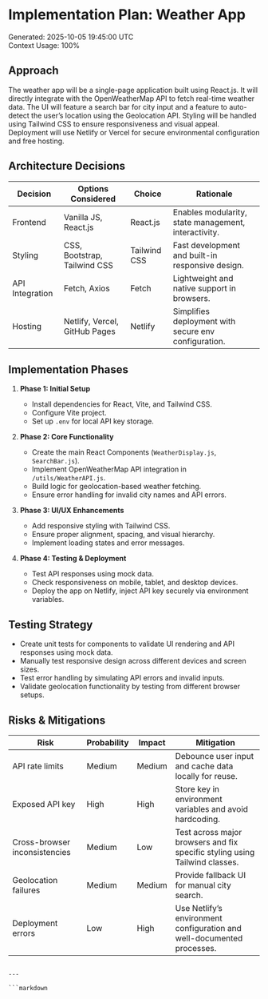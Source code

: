 # Implementation Plan: Weather App
Generated: 2025-10-05 19:45:00 UTC  
Context Usage: 100%

## Approach
The weather app will be a single-page application built using React.js. It will directly integrate with the OpenWeatherMap API to fetch real-time weather data. The UI will feature a search bar for city input and a feature to auto-detect the user’s location using the Geolocation API. Styling will be handled using Tailwind CSS to ensure responsiveness and visual appeal. Deployment will use Netlify or Vercel for secure environmental configuration and free hosting.

## Architecture Decisions
| Decision        | Options Considered                   | Choice     | Rationale                                    |
|-----------------|-------------------------------------|-----------|---------------------------------------------|
| Frontend        | Vanilla JS, React.js               | React.js   | Enables modularity, state management, interactivity. |
| Styling         | CSS, Bootstrap, Tailwind CSS       | Tailwind CSS | Fast development and built-in responsive design. |
| API Integration | Fetch, Axios                       | Fetch      | Lightweight and native support in browsers. |
| Hosting         | Netlify, Vercel, GitHub Pages      | Netlify    | Simplifies deployment with secure env configuration. |

## Implementation Phases
1. **Phase 1: Initial Setup**  
   - Install dependencies for React, Vite, and Tailwind CSS.  
   - Configure Vite project.  
   - Set up `.env` for local API key storage.  

2. **Phase 2: Core Functionality**  
   - Create the main React Components (`WeatherDisplay.js`, `SearchBar.js`).  
   - Implement OpenWeatherMap API integration in `/utils/WeatherAPI.js`.  
   - Build logic for geolocation-based weather fetching.  
   - Ensure error handling for invalid city names and API errors.  

3. **Phase 3: UI/UX Enhancements**  
   - Add responsive styling with Tailwind CSS.  
   - Ensure proper alignment, spacing, and visual hierarchy.  
   - Implement loading states and error messages.  

4. **Phase 4: Testing & Deployment**  
   - Test API responses using mock data.  
   - Check responsiveness on mobile, tablet, and desktop devices.  
   - Deploy the app on Netlify, inject API key securely via environment variables.  

## Testing Strategy
- Create unit tests for components to validate UI rendering and API responses using mock data.
- Manually test responsive design across different devices and screen sizes.
- Test error handling by simulating API errors and invalid inputs.
- Validate geolocation functionality by testing from different browser setups.  

## Risks & Mitigations
| Risk                      | Probability | Impact  | Mitigation                          |
|---------------------------|------------|---------|-------------------------------------|
| API rate limits           | Medium     | Medium  | Debounce user input and cache data locally for reuse. |
| Exposed API key           | High       | High    | Store key in environment variables and avoid hardcoding. |
| Cross-browser inconsistencies | Medium     | Low     | Test across major browsers and fix specific styling using Tailwind classes. |
| Geolocation failures      | Medium     | Medium  | Provide fallback UI for manual city search. |
| Deployment errors         | Low        | High    | Use Netlify’s environment configuration and well-documented processes. |
```

---

```markdown